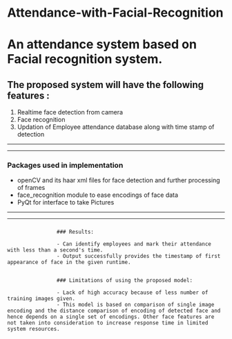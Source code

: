 # Attendance-with-Facial-Recognition
# An attendance system based on Facial recognition system. 


## The proposed system will have the following features : 

1. Realtime face detection from camera
2. Face recognition
3. Updation of Employee attendance database along with time stamp of detection

---
---

### Packages used in implementation
- openCV and its haar xml files for face detection and further processing of frames
- face_recognition module to ease encodings of face data
- PyQt for interface to take Pictures

---
---

### 
                    ### Results:

                    - Can identify employees and mark their attendance with less than a second's time.
                    - Output successfully provides the timestamp of first appearance of face in the given runtime.


                    ### Limitations of using the proposed model:

                    - Lack of high accuracy because of less number of training images given.
                    - This model is based on comparison of single image encoding and the distance comparison of encoding of detected face and hence depends on a single set of encodings. Other face features are not taken into consideration to increase response time in limited system resources.


